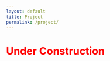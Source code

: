 ```yaml
---
layout: default
title: Project
permalink: /project/
---
```


# <span style="color: #ff0000;"><strong>Under Construction</strong></span> 
<p>&nbsp;</p>
<p><span style="color: #ff0000;"><strong>
    <img style="max-width: 450px; max-height: 300px" src="{{site.baseurl}}/assets/img/under-construction.jpg" alt="" /></strong></span></p>